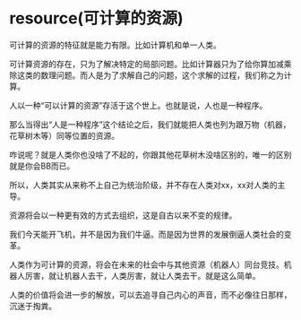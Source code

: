 # resource(可计算的资源)

可计算的资源的特征就是能力有限。比如计算机和单一人类。

可计算资源的存在，只为了解决特定的局部问题。比如计算器只为了给你算加减乘除这类的数理问题。而人是为了求解自己的问题，这个求解的过程，我们称之为计算。

人以一种“可以计算的资源”存活于这个世上。也就是说，人也是一种程序。

那么当得出“人是一种程序”这个结论之后，我们就能把人类也列为跟万物（机器，花草树木等）同等位置的资源。

咋说呢？就是人类你也没啥了不起的，你跟其他花草树木没啥区别的，唯一的区别就是你会BB而已。

所以，人类其实从来称不上自己为统治阶级，并不存在人类对xx，xx对人类的主导。

资源将会以一种更有效的方式去组织，这是自古以来不变的规律。

我们今天能开飞机，并不是因为我们牛逼。而是因为世界的发展倒逼人类社会的变革。

人类作为可计算的资源，将会在未来的社会中与其他资源（机器人）同台竞技。机器人厉害，就让机器人去干，人类厉害，就让人类去干。就是这么简单。

人类的价值将会进一步的解放，可以去追寻自己内心的声音，而不必像往日那样，沉迷于掏粪。
